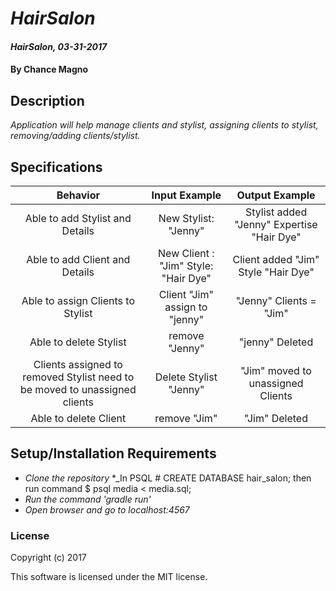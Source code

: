 # _HairSalon_

#### _HairSalon, 03-31-2017_

#### By Chance Magno

## Description
_Application will help manage clients and stylist, assigning clients to stylist, removing/adding clients/stylist._


## Specifications

| Behavior                   | Input Example     | Output Example    |
|:---:|:---:|:---:|
| Able to add Stylist and Details|New Stylist: "Jenny"| Stylist added "Jenny" Expertise "Hair Dye"|
|Able to add Client and Details |New Client : "Jim" Style: "Hair Dye"|Client added "Jim" Style "Hair Dye" |
|Able to assign Clients to Stylist|Client "Jim" assign to "jenny"|"Jenny" Clients = "Jim"|
|Able to delete Stylist|remove "Jenny"|"jenny" Deleted|
Clients assigned to removed Stylist need to be moved to unassigned clients|Delete Stylist "Jenny"|"Jim" moved to unassigned Clients|
|Able to delete Client|remove "Jim"|"Jim" Deleted|



## Setup/Installation Requirements

* _Clone the repository_
*_In PSQL # CREATE DATABASE hair_salon; then run command $ psql media < media.sql;
* _Run the command 'gradle run'_
* _Open browser and go to localhost:4567_


### License

Copyright (c) 2017

This software is licensed under the MIT license.
